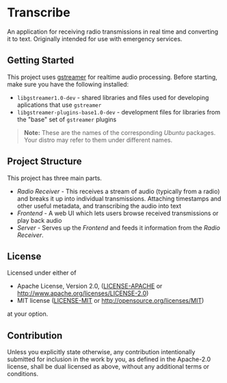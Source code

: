 # Transcribe

An application for receiving radio transmissions in real time and converting it
to text. Originally intended for use with emergency services.

## Getting Started

This project uses [gstreamer][gst] for realtime audio processing. Before
starting, make sure you have the following installed:

- `libgstreamer1.0-dev` - shared libraries and files used for developing 
  aplications that use `gstreamer`
- `libgstreamer-plugins-base1.0-dev` - development files for libraries from
  the "base" set of `gstreamer` plugins

> **Note:** These are the names of the corresponding *Ubuntu* packages. Your
> distro may refer to them under different names.

## Project Structure

This project has three main parts.

- *Radio Receiver* - This receives a stream of audio (typically from a radio) 
  and breaks it up into individual transmissions. Attaching timestamps and other
  useful metadata, and transcribing the audio into text
- *Frontend* - A web UI which lets users browse received transmissions or play
  back audio
- *Server* - Serves up the *Frontend* and feeds it information from the *Radio 
  Receiver*.

## License

Licensed under either of

 * Apache License, Version 2.0, ([LICENSE-APACHE](LICENSE-APACHE) or
   http://www.apache.org/licenses/LICENSE-2.0)
 * MIT license ([LICENSE-MIT](LICENSE-MIT) or http://opensource.org/licenses/MIT)

at your option.

## Contribution

Unless you explicitly state otherwise, any contribution intentionally
submitted for inclusion in the work by you, as defined in the Apache-2.0
license, shall be dual licensed as above, without any additional terms or
conditions.

[gst]: https://gstreamer.freedesktop.org
